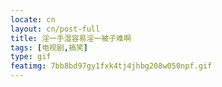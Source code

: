 ```yaml
---
locate: cn
layout: cn/post-full
title: 淫一手湿容易淫一被子难啊
tags: [电视剧,搞笑]
type: gif
featimg: 7bb8bd97gy1fxk4tj4jhbg208w050npf.gif
---
```


